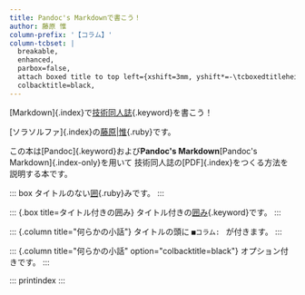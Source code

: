 ```yaml
---
title: Pandoc's Markdownで書こう！
author: 藤原 惟
column-prefix: '【コラム】'
column-tcbset: |
  breakable,
  enhanced,
  parbox=false,
  attach boxed title to top left={xshift=3mm, yshift*=-\tcboxedtitleheight/2},
  colbacktitle=black,
---
```



[Markdown]{.index}で[技術同人誌](ぎじゅつどうじんし){.keyword}を書こう！

[ソラソルファ]{.index}の[藤原|惟](ふじわら|ゆい){.ruby}です。

この本は[Pandoc]{.keyword}および**Pandoc's Markdown**[Pandoc\'s Markdown]{.index-only}を用いて
技術同人誌の[PDF]{.index}をつくる方法を説明する本です。

::: box
タイトルのない[囲](かこ){.ruby}みです。
:::

::: {.box title=タイトル付きの囲み}
タイトル付きの[囲み](かこみ){.keyword}です。
:::

::: {.column title="何らかの小話"}
タイトルの頭に `■コラム: ` が付きます。
:::

::: {.column title="何らかの小話" option="colbacktitle=black"}
オプション付きです。
:::

::: printindex
:::

